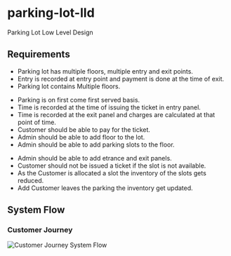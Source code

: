 # parking-lot-lld
Parking Lot Low Level Design


## Requirements
- Parking lot has multiple floors, multiple entry and exit points.
- Entry is recorded at entry point and payment is done at the time of exit.
- Parking lot contains Multiple floors.
<!-- - Parking floor containts multiple parking slots which are of different types.
```
    HANDICAPPED
    CAR
    LARGE
    MOTORBIKE
    ELECTRIC
    EBIKE
``` -->
- Parking is on first come first served basis.
- Time is recorded at the time of issuing the ticket in entry panel.
- Time is recorded at the exit panel and charges are calculated at that point of time.
- Customer should be able to pay for the ticket.
- Admin should be able to add floor to the lot.
- Admin should be able to add parking slots to the floor.
<!-- - Admin should be able to remove a slot. -->
- Admin should be able to add etrance and exit panels.
- Customer should not be issued a ticket if the slot is not available.
- As the Customer is allocated a slot the inventory of the slots gets reduced.
- Add Customer leaves the parking the inventory get updated.

## System Flow
### Customer Journey
![Customer Journey System Flow](./diagrams/customer-journey-system-flow.png?raw=true)